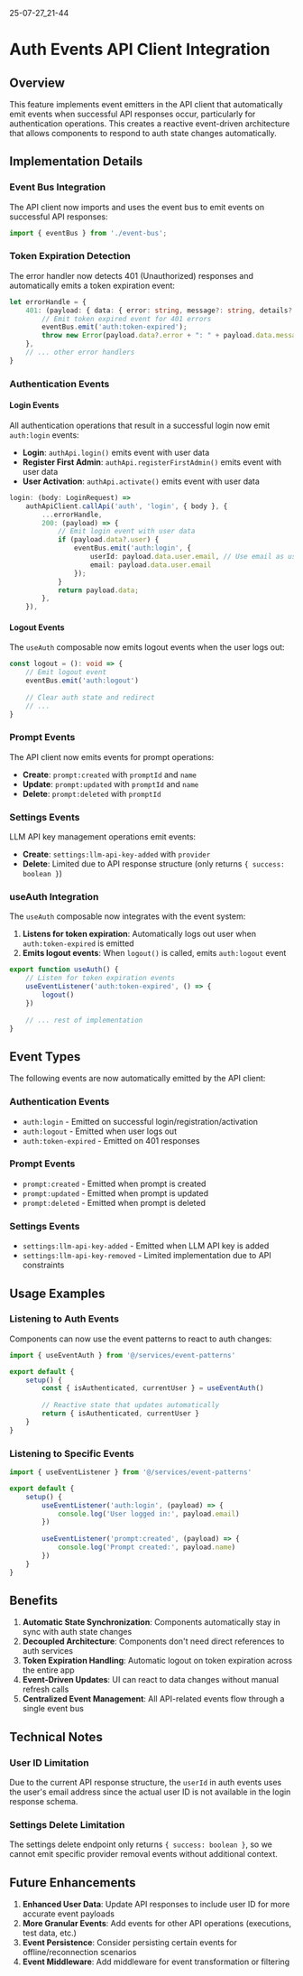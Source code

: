 25-07-27_21-44

# Auth Events API Client Integration

## Overview

This feature implements event emitters in the API client that automatically emit events when successful API responses occur, particularly for authentication operations. This creates a reactive event-driven architecture that allows components to respond to auth state changes automatically.

## Implementation Details

### Event Bus Integration

The API client now imports and uses the event bus to emit events on successful API responses:

```typescript
import { eventBus } from './event-bus';
```

### Token Expiration Detection

The error handler now detects 401 (Unauthorized) responses and automatically emits a token expiration event:

```typescript
let errorHandle = {
    401: (payload: { data: { error: string, message?: string, details?: unknown } }) => {
        // Emit token expired event for 401 errors
        eventBus.emit('auth:token-expired');
        throw new Error(payload.data?.error + ": " + payload.data.message || 'Unauthorized');
    },
    // ... other error handlers
}
```

### Authentication Events

#### Login Events
All authentication operations that result in a successful login now emit `auth:login` events:

- **Login**: `authApi.login()` emits event with user data
- **Register First Admin**: `authApi.registerFirstAdmin()` emits event with user data  
- **User Activation**: `authApi.activate()` emits event with user data

```typescript
login: (body: LoginRequest) =>
    authApiClient.callApi('auth', 'login', { body }, {
        ...errorHandle,
        200: (payload) => {
            // Emit login event with user data
            if (payload.data?.user) {
                eventBus.emit('auth:login', {
                    userId: payload.data.user.email, // Use email as userId since id is not available
                    email: payload.data.user.email
                });
            }
            return payload.data;
        },
    }),
```

#### Logout Events
The `useAuth` composable now emits logout events when the user logs out:

```typescript
const logout = (): void => {
    // Emit logout event
    eventBus.emit('auth:logout')
    
    // Clear auth state and redirect
    // ...
}
```

### Prompt Events

The API client now emits events for prompt operations:

- **Create**: `prompt:created` with `promptId` and `name`
- **Update**: `prompt:updated` with `promptId` and `name`  
- **Delete**: `prompt:deleted` with `promptId`

### Settings Events

LLM API key management operations emit events:

- **Create**: `settings:llm-api-key-added` with `provider`
- **Delete**: Limited due to API response structure (only returns `{ success: boolean }`)

### useAuth Integration

The `useAuth` composable now integrates with the event system:

1. **Listens for token expiration**: Automatically logs out user when `auth:token-expired` is emitted
2. **Emits logout events**: When `logout()` is called, emits `auth:logout` event

```typescript
export function useAuth() {
    // Listen for token expiration events
    useEventListener('auth:token-expired', () => {
        logout()
    })
    
    // ... rest of implementation
}
```

## Event Types

The following events are now automatically emitted by the API client:

### Authentication Events
- `auth:login` - Emitted on successful login/registration/activation
- `auth:logout` - Emitted when user logs out
- `auth:token-expired` - Emitted on 401 responses

### Prompt Events  
- `prompt:created` - Emitted when prompt is created
- `prompt:updated` - Emitted when prompt is updated
- `prompt:deleted` - Emitted when prompt is deleted

### Settings Events
- `settings:llm-api-key-added` - Emitted when LLM API key is added
- `settings:llm-api-key-removed` - Limited implementation due to API constraints

## Usage Examples

### Listening to Auth Events

Components can now use the event patterns to react to auth changes:

```typescript
import { useEventAuth } from '@/services/event-patterns'

export default {
    setup() {
        const { isAuthenticated, currentUser } = useEventAuth()
        
        // Reactive state that updates automatically
        return { isAuthenticated, currentUser }
    }
}
```

### Listening to Specific Events

```typescript
import { useEventListener } from '@/services/event-patterns'

export default {
    setup() {
        useEventListener('auth:login', (payload) => {
            console.log('User logged in:', payload.email)
        })
        
        useEventListener('prompt:created', (payload) => {
            console.log('Prompt created:', payload.name)
        })
    }
}
```

## Benefits

1. **Automatic State Synchronization**: Components automatically stay in sync with auth state changes
2. **Decoupled Architecture**: Components don't need direct references to auth services
3. **Token Expiration Handling**: Automatic logout on token expiration across the entire app
4. **Event-Driven Updates**: UI can react to data changes without manual refresh calls
5. **Centralized Event Management**: All API-related events flow through a single event bus

## Technical Notes

### User ID Limitation
Due to the current API response structure, the `userId` in auth events uses the user's email address since the actual user ID is not available in the login response schema.

### Settings Delete Limitation  
The settings delete endpoint only returns `{ success: boolean }`, so we cannot emit specific provider removal events without additional context.

## Future Enhancements

1. **Enhanced User Data**: Update API responses to include user ID for more accurate event payloads
2. **More Granular Events**: Add events for other API operations (executions, test data, etc.)
3. **Event Persistence**: Consider persisting certain events for offline/reconnection scenarios
4. **Event Middleware**: Add middleware for event transformation or filtering
